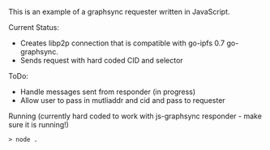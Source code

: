This is an example of a graphsync requester written in JavaScript.  

Current Status:
* Creates libp2p connection that is compatible with go-ipfs 0.7 go-graphsync.  
* Sends request with hard coded CID and selector

ToDo:
* Handle messages sent from responder (in progress)
* Allow user to pass in mutliaddr and cid and pass to requester


Running (currently hard coded to work with js-graphsync responder - make sure it is running!)
```
> node . 
```
